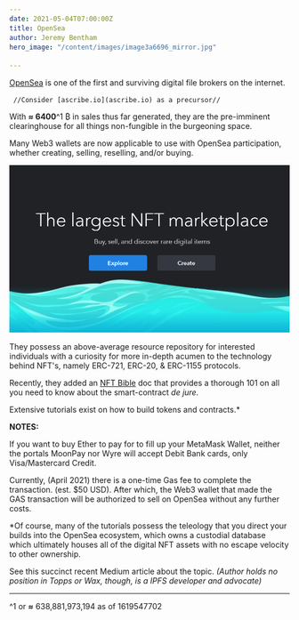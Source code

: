 ```yaml
---
date: 2021-05-04T07:00:00Z
title: OpenSea
author: Jeremy Bentham
hero_image: "/content/images/image3a6696_mirror.jpg"

---
```

[OpenSea](opensea.io) is one of the first and surviving digital file brokers on the internet.

     //Consider [ascribe.io](ascribe.io) as a precursor//

With **≈ 6400**^1 ₿ in sales thus far generated, they are the pre-imminent clearinghouse for all things non-fungible in the burgeoning space.

Many Web3 wallets are now applicable to use with OpenSea participation, whether creating, selling, reselling, and/or buying.

![](/content/images/os_heoimage.PNG)

They possess an above-average resource repository for interested individuals with a curiosity for more in-depth acumen to the technology behind NFT's, namely ERC-721, ERC-20, & ERC-1155 protocols.

Recently, they added an [NFT Bible](https://opensea.io/blog/guides/non-fungible-tokens/) doc that provides a thorough 101 on all you need to know about the smart-contract _de jure._

Extensive tutorials exist on how to build tokens and contracts.*

**NOTES:**

If you want to buy Ether to pay for to fill up your MetaMask Wallet, neither the portals MoonPay nor Wyre will accept Debit Bank cards, only Visa/Mastercard Credit.

Currently, (April 2021) there is a one-time Gas fee to complete the transaction. (est. $50 USD). After which, the Web3 wallet that made the GAS transaction will be authorized to sell on OpenSea without any further costs.

\*Of course, many of the tutorials possess the teleology that you direct your builds into the OpenSea ecosystem, which owns a custodial database which ultimately houses all of the digital NFT assets with no escape velocity to other ownership.

See this succinct recent Medium article about the topic. _(Author holds no position in Topps or Wax, though, is a IPFS developer and advocate)_

***

^1 or **≈** 638,881,973,194 as of 1619547702